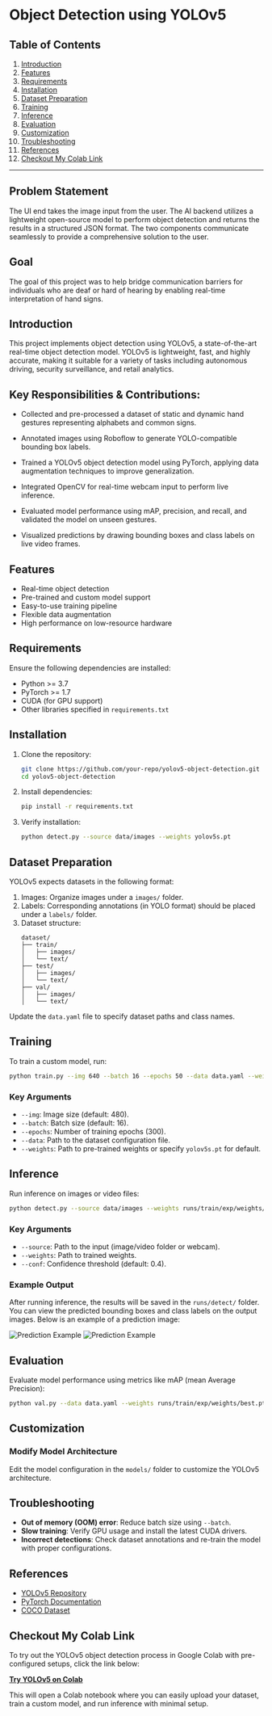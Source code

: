 # Object Detection using YOLOv5

## Table of Contents

1. [Introduction](#introduction)
2. [Features](#features)
3. [Requirements](#requirements)
4. [Installation](#installation)
5. [Dataset Preparation](#dataset-preparation)
6. [Training](#training)
7. [Inference](#inference)
8. [Evaluation](#evaluation)
9. [Customization](#customization)
10. [Troubleshooting](#troubleshooting)
11. [References](#references)
12. [Checkout My Colab Link](#checkout-my-colab-link)

---

## Problem Statement
The UI end takes the image input from the user. The AI backend utilizes a lightweight open-source model to perform object detection and returns the results in a structured JSON format. The two components communicate seamlessly to provide a comprehensive solution to the user.

## Goal
The goal of this project was to help bridge communication barriers for individuals who are deaf or hard of hearing by enabling real-time interpretation of hand signs.

## Introduction

This project implements object detection using YOLOv5, a state-of-the-art real-time object detection model. YOLOv5 is lightweight, fast, and highly accurate, making it suitable for a variety of tasks including autonomous driving, security surveillance, and retail analytics.
## Key Responsibilities & Contributions:
* Collected and pre-processed a dataset of static and dynamic hand gestures representing alphabets and common signs.

* Annotated images using Roboflow to generate YOLO-compatible bounding box labels.

* Trained a YOLOv5 object detection model using PyTorch, applying data augmentation techniques to improve generalization.

* Integrated OpenCV for real-time webcam input to perform live inference.

* Evaluated model performance using mAP, precision, and recall, and validated the model on unseen gestures.

* Visualized predictions by drawing bounding boxes and class labels on live video frames.
## Features

- Real-time object detection
- Pre-trained and custom model support
- Easy-to-use training pipeline
- Flexible data augmentation
- High performance on low-resource hardware

## Requirements

Ensure the following dependencies are installed:

- Python >= 3.7
- PyTorch >= 1.7
- CUDA (for GPU support)
- Other libraries specified in `requirements.txt`

## Installation

1. Clone the repository:

   ```bash
   git clone https://github.com/your-repo/yolov5-object-detection.git
   cd yolov5-object-detection
   ```

2. Install dependencies:

   ```bash
   pip install -r requirements.txt
   ```

3. Verify installation:

   ```bash
   python detect.py --source data/images --weights yolov5s.pt
   ```

## Dataset Preparation

YOLOv5 expects datasets in the following format:

1. Images: Organize images under a `images/` folder.
2. Labels: Corresponding annotations (in YOLO format) should be placed under a `labels/` folder.
3. Dataset structure:
   ```
   dataset/
   ├── train/
   │   ├── images/
   │   └── text/
   ├── test/
   │   ├── images/
   │   └── text/
   ├── val/
   │   ├── images/
   │   └── text/
   ```

Update the `data.yaml` file to specify dataset paths and class names.

## Training

To train a custom model, run:

```bash
python train.py --img 640 --batch 16 --epochs 50 --data data.yaml --weights yolov5s.pt
```

### Key Arguments

- `--img`: Image size (default: 480).
- `--batch`: Batch size (default: 16).
- `--epochs`: Number of training epochs (300).
- `--data`: Path to the dataset configuration file.
- `--weights`: Path to pre-trained weights or specify `yolov5s.pt` for default.

## Inference

Run inference on images or video files:

```bash
python detect.py --source data/images --weights runs/train/exp/weights/best.pt --conf 0.4
```

### Key Arguments

- `--source`: Path to the input (image/video folder or webcam).
- `--weights`: Path to trained weights.
- `--conf`: Confidence threshold (default: 0.4).

### Example Output
After running inference, the results will be saved in the `runs/detect/` folder. You can view the predicted bounding boxes and class labels on the output images. Below is an example of a prediction image:

![Prediction Example](Readme_Images/prediction_losss.png)
![Prediction Example](Readme_Images/Predicting_Image.jpeg)


## Evaluation

Evaluate model performance using metrics like mAP (mean Average Precision):

```bash
python val.py --data data.yaml --weights runs/train/exp/weights/best.pt
```

## Customization

### Modify Model Architecture

Edit the model configuration in the `models/` folder to customize the YOLOv5 architecture.

## Troubleshooting

- **Out of memory (OOM) error**: Reduce batch size using `--batch`.
- **Slow training**: Verify GPU usage and install the latest CUDA drivers.
- **Incorrect detections**: Check dataset annotations and re-train the model with proper configurations.

## References

- [YOLOv5 Repository](https://github.com/ultralytics/yolov5)
- [PyTorch Documentation](https://pytorch.org/docs/)
- [COCO Dataset](https://cocodataset.org/)

## Checkout My Colab Link

To try out the YOLOv5 object detection process in Google Colab with pre-configured setups, click the link below:

[**Try YOLOv5 on Colab**](https://colab.research.google.com/drive/1M4tIX9ItEkrw4bHeuqoEGX6iGrYdMKy6#scrollTo=PF9MLHDb7tB6)

This will open a Colab notebook where you can easily upload your dataset, train a custom model, and run inference with minimal setup.
